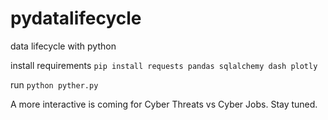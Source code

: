 # pydatalifecycle
data lifecycle with python

install requirements `pip install requests pandas sqlalchemy dash plotly`

run `python pyther.py`

A more interactive is coming for Cyber Threats vs Cyber Jobs. Stay tuned.
